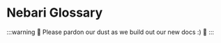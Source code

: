 # Nebari Glossary

:::warning
:construction: Please pardon our dust as we build out our new docs :) :construction:
:::
